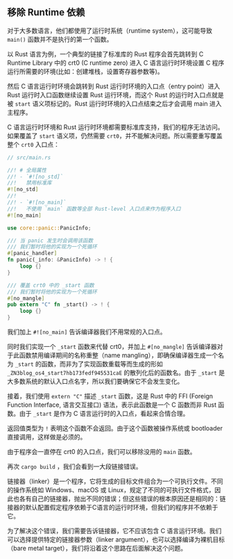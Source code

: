 ## 移除 Runtime 依赖

对于大多数语言，他们都使用了运行时系统（runtime system），这可能导致 `main()` 函数并不是执行的第一个函数。

以 Rust 语言为例，一个典型的链接了标准库的 Rust 程序会首先跳转到 C Runtime Library 中的 crt0 (C runtime zero) 进入 C 语言运行时环境设置 C 程序运行所需要的环境(比如：创建堆栈，设置寄存器参数等)。

然后 C 语言运行时环境会跳转到 Rust 运行时环境的入口点（entry point）进入 Rust 运行时入口函数继续设置 Rust 运行环境，而这个 Rust 的运行时入口点就是被 `start` 语义项标记的。Rust 运行时环境的入口点结束之后才会调用 main 进入主程序。

C 语言运行时环境和 Rust 运行时环境都需要标准库支持，我们的程序无法访问。如果覆盖了 `start` 语义项，仍然需要 `crt0`，并不能解决问题。所以需要重写覆盖整个 `crt0` 入口点：

```rust
// src/main.rs

//! # 全局属性
//! - `#![no_std]`  
//!   禁用标准库
#![no_std]
//!
//! - `#![no_main]`  
//!   不使用 `main` 函数等全部 Rust-level 入口点来作为程序入口
#![no_main]

use core::panic::PanicInfo;

/// 当 panic 发生时会调用该函数
/// 我们暂时将他的实现为一个死循环
#[panic_handler]
fn panic(_info: &PanicInfo) -> ! {
    loop {}
}

/// 覆盖 crt0 中的 _start 函数
/// 我们暂时将他的实现为一个死循环
#[no_mangle]
pub extern "C" fn _start() -> ! {
    loop {}
}
```

我们加上 `#![no_main]` 告诉编译器我们不用常规的入口点。

同时我们实现一个 `_start` 函数来代替 crt0，并加上 `#[no_mangle]` 告诉编译器对于此函数禁用编译期间的名称重整（name mangling），即确保编译器生成一个名为 `_start` 的函数，而非为了实现函数重载等而生成的形如 `_ZN3blog_os4_start7hb173fedf945531caE` 的散列化后的函数名。由于 `_start` 是大多数系统的默认入口点名字，所以我们要确保它不会发生变化。

接着，我们使用 `extern "C"` 描述 `_start` 函数，这是 Rust 中的 FFI (Foreign Function Interface, 语言交互接口) 语法，表示此函数是一个 C 函数而非 Rust 函数。由于 `_start` 是作为 C 语言运行时的入口点，看起来合情合理。

返回值类型为 `!` 表明这个函数不会返回。由于这个函数被操作系统或 bootloader 直接调用，这样做是必须的。

由于程序会一直停在 crt0 的入口点，我们可以移除没用的 `main` 函数。

再次 `cargo build` ，我们会看到一大段链接错误。

链接器（linker）是一个程序，它将生成的目标文件组合为一个可执行文件。不同的操作系统如 Windows、macOS 或 Linux，规定了不同的可执行文件格式，因此也各有自己的链接器，抛出不同的错误；但这些错误的根本原因还是相同的：链接器的默认配置假定程序依赖于C语言的运行时环境，但我们的程序并不依赖于它。

为了解决这个错误，我们需要告诉链接器，它不应该包含 C 语言运行环境。我们可以选择提供特定的链接器参数（linker argument），也可以选择编译为裸机目标（bare metal target），我们将沿着这个思路在后面解决这个问题。